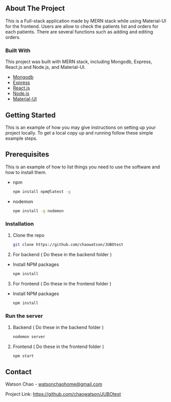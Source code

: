 ## About The Project


This is a Full-stack application made by MERN stack while using Material-UI for the frontend. Users are allow to check the patients list and orders for each patients. There are several functions such as adding and editing orders.




### Built With

This project was built with MERN stack, including Mongodb, Express, React.js and Node.js, and Material-UI.

* [Mongodb](https://www.mongodb.com)
* [Express](https://expressjs.com)
* [React.js](https://reactjs.org/)
* [Node.js](https://nodejs.org/)
* [Material-UI](https://mui.com/)


<!-- GETTING STARTED -->
## Getting Started

This is an example of how you may give instructions on setting up your project locally.
To get a local copy up and running follow these simple example steps.

## Prerequisites

This is an example of how to list things you need to use the software and how to install them.
* npm
  ```sh
  npm install npm@latest -g
  ```
* nodemon
  ```sh
  npm install -g nodemon
  ```

### Installation


1. Clone the repo
   ```sh
   git clone https://github.com/chaowatson/JUBOtest
   ```
2. For backend ( Do these in the backend folder )
* Install NPM packages
   ```sh
   npm install
   ```
3. For frontend ( Do these in the frontend folder )
* Install NPM packages
   ```sh
   npm install
   ```

### Run the server


1. Backend ( Do these in the backend folder )
   ```sh
   nodemon server
   ```

2. Frontend ( Do these in the frontend folder )
   ```sh
   npm start
   ```



<!-- CONTACT -->
## Contact

Watson Chao - watsonchaohome@gmail.com

Project Link: https://github.com/chaowatson/JUBOtest
